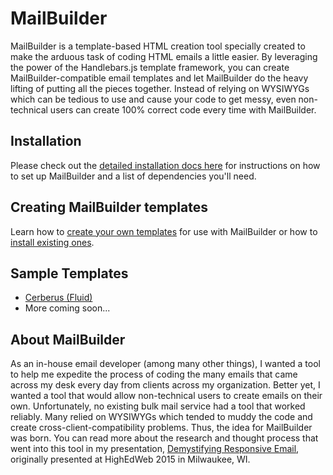 # MailBuilder

MailBuilder is a template-based HTML creation tool specially created to make the arduous task of coding HTML emails a little easier. By leveraging the power of the Handlebars.js template framework, you can create MailBuilder-compatible email templates and let MailBuilder do the heavy lifting of putting all the pieces together. Instead of relying on WYSIWYGs which can be tedious to use and cause your code to get messy, even non-technical users can create 100% correct code every time with MailBuilder.

## Installation
Please check out the [detailed installation docs here](https://github.com/peteranglea/MailBuilder/wiki/Installation-Requirements-and-Instructions) for instructions on how to set up MailBuilder and a list of dependencies you'll need.

## Creating MailBuilder templates
Learn how to [create your own templates](https://github.com/peteranglea/MailBuilder/wiki/Templates) for use with MailBuilder or how to [install existing ones](https://github.com/peteranglea/MailBuilder/wiki/Templates#2-downloading-templates).

## Sample Templates
* [Cerberus (Fluid)](https://github.com/peteranglea/mailbuilder-cerberus-fluid)
* More coming soon...

## About MailBuilder
As an in-house email developer (among many other things), I wanted a tool to help me expedite the process of coding the many emails that came across my desk every day from clients across my organization. Better yet, I wanted a tool that would allow non-technical users to create emails on their own. Unfortunately, no existing bulk mail service had a tool that worked reliably. Many relied on WYSIWYGs which tended to muddy the code and create cross-client-compatibility problems. Thus, the idea for MailBuilder was born. You can read more about the research and thought process that went into this tool in my presentation, [Demystifying Responsive Email](http://www.peteranglea.com/presentations/demystifying-responsive-email/), originally presented at HighEdWeb 2015 in Milwaukee, WI.